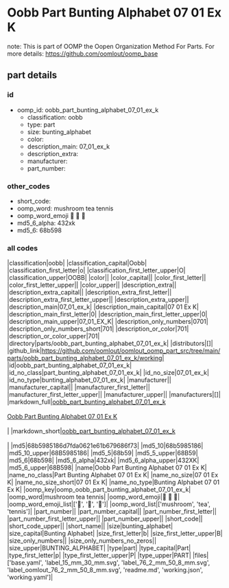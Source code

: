 # Oobb Part Bunting Alphabet 07 01 Ex K  

note: This is part of OOMP the Oopen Organization Method For Parts. For more details: https://github.com/oomlout/oomp_base

##  part details





### id
* oomp_id: oobb_part_bunting_alphabet_07_01_ex_k
  * classification: oobb
  * type: part
  * size: bunting_alphabet
  * color: 
  * description_main: 07_01_ex_k
  * description_extra: 
  * manufacturer: 
  * part_number: 

### other_codes
* short_code: 
* oomp_word: mushroom tea tennis
* oomp_word_emoji :mushroom: :tea: :tennis:
* md5_6_alpha: 432xk
* md5_6: 68b598

### all codes 
|classification|oobb|
|classification_capital|Oobb|
|classification_first_letter|o|
|classification_first_letter_upper|O|
|classification_upper|OOBB|
|color||
|color_capital||
|color_first_letter||
|color_first_letter_upper||
|color_upper||
|description_extra||
|description_extra_capital||
|description_extra_first_letter||
|description_extra_first_letter_upper||
|description_extra_upper||
|description_main|07_01_ex_k|
|description_main_capital|07 01 Ex K|
|description_main_first_letter|0|
|description_main_first_letter_upper|0|
|description_main_upper|07_01_EX_K|
|description_only_numbers|0701|
|description_only_numbers_short|701|
|description_or_color|701|
|description_or_color_upper|701|
|directory|parts/oobb_part_bunting_alphabet_07_01_ex_k|
|distributors|[]|
|github_link|https://github.com/oomlout/oomlout_oomp_part_src/tree/main/parts/oobb_part_bunting_alphabet_07_01_ex_k/working|
|id|oobb_part_bunting_alphabet_07_01_ex_k|
|id_no_class|part_bunting_alphabet_07_01_ex_k|
|id_no_size|07_01_ex_k|
|id_no_type|bunting_alphabet_07_01_ex_k|
|manufacturer||
|manufacturer_capital||
|manufacturer_first_letter||
|manufacturer_first_letter_upper||
|manufacturer_upper||
|manufacturers|[]|
|markdown_full|[oobb_part_bunting_alphabet_07_01_ex_k](https://github.com/oomlout/oomlout_oomp_part_src/tree/main/parts/oobb_part_bunting_alphabet_07_01_ex_k/working)<br>[](https://github.com/oomlout/oomlout_oomp_part_src/tree/main/parts/oobb_part_bunting_alphabet_07_01_ex_k/working)<br>[Oobb Part Bunting Alphabet 07 01 Ex K](https://github.com/oomlout/oomlout_oomp_part_src/tree/main/parts/oobb_part_bunting_alphabet_07_01_ex_k/working)<br><br>|
|markdown_short|[oobb_part_bunting_alphabet_07_01_ex_k](https://github.com/oomlout/oomlout_oomp_part_src/tree/main/parts/oobb_part_bunting_alphabet_07_01_ex_k/working)<br><br>|
|md5|68b5985186d7fda0621e61b679686f73|
|md5_10|68b5985186|
|md5_10_upper|68B5985186|
|md5_5|68b59|
|md5_5_upper|68B59|
|md5_6|68b598|
|md5_6_alpha|432xk|
|md5_6_alpha_upper|432XK|
|md5_6_upper|68B598|
|name|Oobb Part Bunting Alphabet 07 01 Ex K|
|name_no_class|Part Bunting Alphabet 07 01 Ex K|
|name_no_size|07 01 Ex K|
|name_no_size_short|07 01 Ex K|
|name_no_type|Bunting Alphabet 07 01 Ex K|
|oomp_key|oomp_oobb_part_bunting_alphabet_07_01_ex_k|
|oomp_word|mushroom tea tennis|
|oomp_word_emoji|:mushroom: :tea: :tennis:|
|oomp_word_emoji_list|[':mushroom:', ':tea:', ':tennis:']|
|oomp_word_list|['mushroom', 'tea', 'tennis']|
|part_number||
|part_number_capital||
|part_number_first_letter||
|part_number_first_letter_upper||
|part_number_upper||
|short_code||
|short_code_upper||
|short_name||
|size|bunting_alphabet|
|size_capital|Bunting Alphabet|
|size_first_letter|b|
|size_first_letter_upper|B|
|size_only_numbers||
|size_only_numbers_no_zeros||
|size_upper|BUNTING_ALPHABET|
|type|part|
|type_capital|Part|
|type_first_letter|p|
|type_first_letter_upper|P|
|type_upper|PART|
|files|['base.yaml', 'label_15_mm_30_mm.svg', 'label_76_2_mm_50_8_mm.svg', 'label_oomlout_76_2_mm_50_8_mm.svg', 'readme.md', 'working.json', 'working.yaml']|
